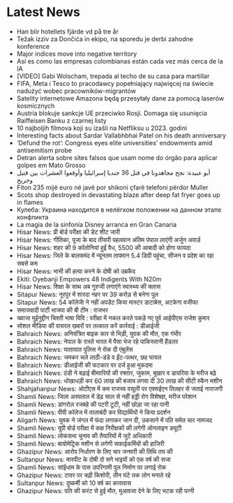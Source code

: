 # Latest News
-  Han blir hotellets fjärde vd på tre år
-  Težak izziv za Dončića in ekipo, na sporedu je derbi zahodne konference
-  Major indices move into negative territory
-  Así es como las empresas colombianas están cada vez más cerca de la IA
-  [VIDEO] Gabi Wolscham, trepada al techo de su casa para martillar
-  FIFA, Meta i Tesco to pracodawcy popełniający najwięcej na świecie nadużyć wobec pracowników-migrantów
-  Satelity internetowe Amazona będą przesyłały dane za pomocą laserów kosmicznych
-  Austria blokuje sankcje UE przeciwko Rosji. Domaga się usunięcia Raiffeisen Banku z czarnej listy
-  10 najboljih filmova koji su izašli na Netfliksu u 2023. godini
-  Interesting facts about Sardar Vallabhbhai Patel on his death anniversary
-  ‘Defund the rot’: Congress eyes elite universities’ endowments amid antisemitism probe
-  Detran alerta sobre sites falsos que usam nome do órgão para aplicar golpes em Mato Grosso
-  أبو عبيدة: نجح مجاهدونا في قتل 36 جنديا إسرائيليا وأوقعوا العشرات بين قتيل وجريح
-  Fiton 235 mijë euro në javë por shikoni çfarë telefoni përdor Muller
-  Scots shop destroyed in devastating blaze after deep fat fryer goes up in flames
-  Кулеба: Украина находится в нелёгком положении на данном этапе конфликта
-  La magia de la sinfonía Disney arranca en Gran Canaria
-  Hisar News: प्री बोर्ड परीक्षा की डेट शीट जारी
-  Hisar News: गीतिका, पूजा के बाद तीसरी पहलवान अंतिम पंघाल लाएंगी अर्जुन अवार्ड
-  Hisar News: शहर की 9 कॉलोनियां हुईं वैध, 5500 की आबादी को होगा फायदा
-  Hisar News: जिले के बालसमंद में न्यूनतम तापमान 5.4 डिग्री पहुंचा, सीजन व प्रदेश का रहा सबसे कम
-  Hisar News: भाभी की हत्या करने के दोषी को उम्रकैद
-  Ekiti: Oyebanji Empowers 48 Indigents With N20m
-  Hisar News: शिक्षा के साथ अब गुरुजी लगाएंगे स्वास्थ्य की क्लास
-  Sitapur News: नूरपुर में शारदा नहर पर 39 करोड़ से बनेगा पुल
-  Sitapur News: 54 कॉलेजाें ने नहीं अपडेट किया मास्टर डाटाबेस, अटकेगा वजीफा
-  समाजवादी पार्टी भाजपा की बी टीम : राजभर
-  ख्वाजा मुईनुद्दीन चिश्ती भाषा विवि : परीक्षा में नकल करते पकड़े गए पूर्व आईपीएस राजेश कुमार
-  सोशल मीडिया की वायरल खबरों पर तत्काल करें कार्रवाई : डीआईजी
-  Bahraich News: अनियंत्रित बाइक कार से भिड़ी, युवक की मौत, एक गंभीर
-  Bahraich News: नेपाल के रास्ते भारत में पैसा भेज रहे पाकिस्तानी हैंडलर
-  Bahraich News: यातायात पुलिस ने रोक दी एंबुलेंस
-  Bahraich News: जमकर चले लाठी-डंडे व ईंट-पत्थर, छह घायल
-  Bahraich News: डीआईजी की फटकार पर दर्ज हुआ मुकदमा
-  Bahraich News: ठंडी ने बढ़ाई बीमाारियों की रफ्तार, जुकाम, बुखार व डायरिया के मरीज बढ़े
-  Bahraich News: धोखाधड़ी कर 60 लाख की बजाय लगवा दी 30 लाख की सीटी स्कैन मशीन
-  Shahjahanpur News: ओटीएस में कम राजस्व वसूली पर एक्सईएन तिलहर से जताई नाराजगी
-  Shamli News: जिला अस्पताल में डेढ़ साल से नहीं हड्डी रोग विशेषज्ञ, मरीज परेशान
-  Shamli News: डांगरोल रजबहे की पटरी टूटी, नहीं छोड़ा जा रहा पानी
-  Shamli News: वीवी कॉलेज में तालाबंदी कर विद्यार्थियों ने किया प्रदर्शन
-  Aligarh News: युवक ने जंगल में फंदा लगाकर जान दी, उकसाने में पति समेत चार नामजद
-  Shamli News: यूपी बोर्ड परीक्षा में कक्ष निरीक्षकों की लगेगी ऑनलाइन ड्यूटी
-  Shamli News: लोकसभा चुनाव की तैयारियों में जुटें अधिकारी
-  Shamli News: बायोमेट्रिक मशीन से लगेगी सफाईकर्मियों की हाजिरी
-  Ghazipur News: आरोप निर्धारण के लिए चार जनवरी की तिथि तय की
-  Sultanpur News: मारपीट के दोषी दो सगे भाइयों को एक वर्ष की सजा
-  Shamli News: सांईधाम के पास उपरिगामी पुल निर्माण पर लगाई रोक
-  Ghazipur News: टावर पर चढ़ी किशोरी, तीन घंटे तक लोग मनाते रहे
-  Sultanpur News: दुष्कर्मी को 10 वर्ष का कारावास
-  Ghazipur News: पति की करंट से हुई मौत, मुआवजा देने के लिए भटक रही पत्नी
